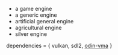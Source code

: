 - a game engine
- a generic engine
- artificial general engine
- agricultural engine
- silver engine


dependencies = {
    vulkan,
    sdl2,
    [odin-vma](https://github.com/Capati/odin-vma)
}

